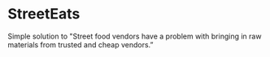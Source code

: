 # StreetEats
Simple solution to "Street food vendors have a problem with bringing in raw materials from trusted and cheap vendors.”
